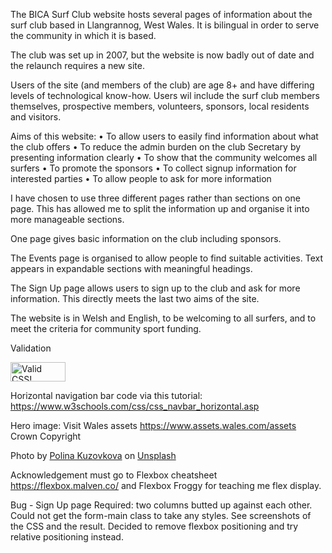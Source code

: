 The BICA Surf Club website hosts several pages of information about the surf club based in Llangrannog, West Wales. It is bilingual in order to serve the community in which it is based.  

The club was set up in 2007, but the website is now badly out of date and the relaunch requires a new site. 

Users of the site (and members of the club) are age 8+ and have differing levels of technological know-how. Users wil include the surf club members themselves, prospective members, volunteers, sponsors, local residents and visitors. 

Aims of this website: 
•	To allow users to easily find information about what the club offers 
•	To reduce the admin burden on the club Secretary by presenting information clearly 
•	To show that the community welcomes all surfers 
•	To promote the sponsors 
•	To collect signup information for interested parties
•	To allow people to ask for more information  

I have chosen to use three different pages rather than sections on one page. This has allowed me to split the information up and organise it into more manageable sections.  

One page gives basic information on the club including sponsors. 

The Events page is organised to allow people to find suitable activities. Text appears in expandable sections with meaningful headings. 

The Sign Up page allows users to sign up to the club and ask for more information. This directly meets the last two aims of the site. 

The website is in Welsh and English, to be welcoming to all surfers, and to meet the criteria for community sport funding. 

Validation
<p>
    <a href="http://jigsaw.w3.org/css-validator/check/referer">
        <img style="border:0;width:88px;height:31px"
            src="http://jigsaw.w3.org/css-validator/images/vcss"
            alt="Valid CSS!" />
    </a>
</p>


Horizontal navigation bar code via this tutorial: https://www.w3schools.com/css/css_navbar_horizontal.asp 

Hero image: Visit Wales assets https://www.assets.wales.com/assets Crown Copyright 

Photo by <a href="https://unsplash.com/es/@p_kuzovkova?utm_source=unsplash&utm_medium=referral&utm_content=creditCopyText">Polina Kuzovkova</a> on <a href="https://unsplash.com/photos/0-FBo3a8ytU?utm_source=unsplash&utm_medium=referral&utm_content=creditCopyText">Unsplash</a>

Acknowledgement must go to Flexbox cheatsheet https://flexbox.malven.co/ and Flexbox Froggy for teaching me flex display. 

Bug - Sign Up page
Required: two columns butted up against each other. 
Could not get the form-main class to take any styles. See screenshots of the CSS and the result. 
Decided to remove flexbox positioning and try relative positioning instead. 
